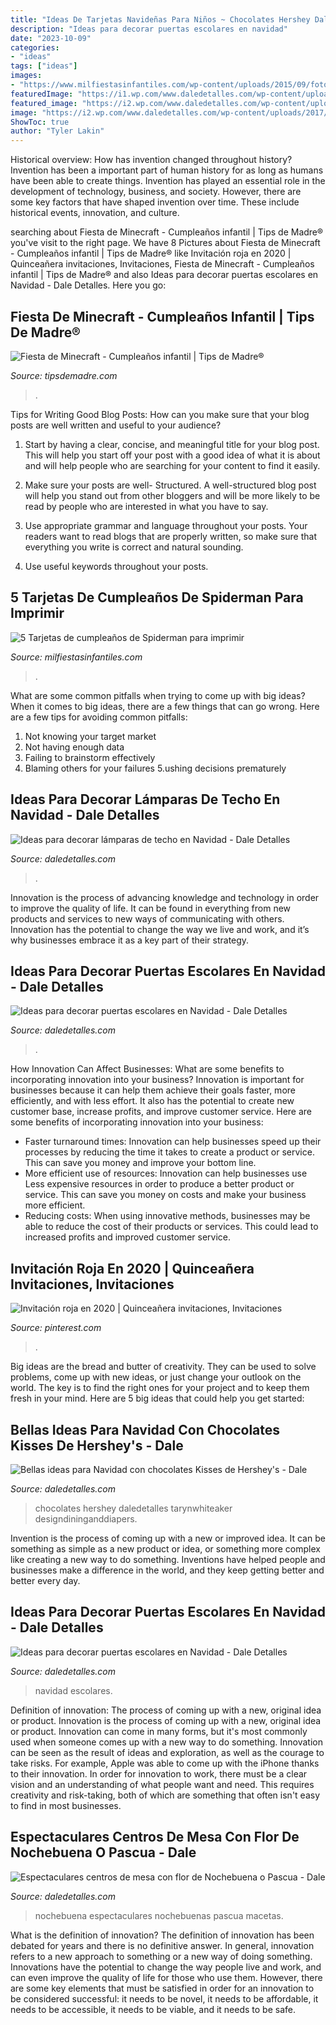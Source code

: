 ```yaml
---
title: "Ideas De Tarjetas Navideñas Para Niños ~ Chocolates Hershey Daledetalles Tarynwhiteaker Designdininganddiapers"
description: "Ideas para decorar puertas escolares en navidad"
date: "2023-10-09"
categories:
- "ideas"
tags: ["ideas"]
images:
- "https://www.milfiestasinfantiles.com/wp-content/uploads/2015/09/foto-de-e-hombre-arana.jpg"
featuredImage: "https://i1.wp.com/www.daledetalles.com/wp-content/uploads/2017/10/Idea-para-decorar-puertas-escolares-en-Navidad1.jpg?resize=550%2C978"
featured_image: "https://i2.wp.com/www.daledetalles.com/wp-content/uploads/2016/09/decoracion-con-kisses13.jpg?resize=661%2C924"
image: "https://i2.wp.com/www.daledetalles.com/wp-content/uploads/2017/10/Idea-para-decorar-puertas-escolares-en-Navidad2.jpg?resize=550%2C807"
ShowToc: true
author: "Tyler Lakin"
---
```



Historical overview: How has invention changed throughout history?
Invention has been a important part of human history for as long as humans have been able to create things. Invention has played an essential role in the development of technology, business, and society. However, there are some key factors that have shaped invention over time. These include historical events, innovation, and culture.

	

		
searching about Fiesta de Minecraft - Cumpleaños infantil | Tips de Madre® you've visit to the right page. We have 8 Pictures about Fiesta de Minecraft - Cumpleaños infantil | Tips de Madre® like Invitación roja en 2020 | Quinceañera invitaciones, Invitaciones, Fiesta de Minecraft - Cumpleaños infantil | Tips de Madre® and also Ideas para decorar puertas escolares en Navidad - Dale Detalles. Here you go:
		
    
## Fiesta De Minecraft - Cumpleaños Infantil | Tips De Madre®

<img loading=lazy src="https://tipsdemadre.com/wp-content/uploads/2017/06/minecraft-free-printable-kit-001.jpg" onerror="this.onerror=null;this.src='https://tse3.mm.bing.net/th?id=OIP.WL0dY4pq0Bi8_svQ4aXZawHaE8&amp;pid=15.1';" alt="Fiesta de Minecraft - Cumpleaños infantil | Tips de Madre®">

_Source: tipsdemadre.com_

>. 

	

Tips for Writing Good Blog Posts: How can you make sure that your blog posts are well written and useful to your audience?
1. Start by having a clear, concise, and meaningful title for your blog post. This will help you start off your post with a good idea of what it is about and will help people who are searching for your content to find it easily.
2. Make sure your posts are well- Structured. A well-structured blog post will help you stand out from other bloggers and will be more likely to be read by people who are interested in what you have to say.

3. Use appropriate grammar and language throughout your posts. Your readers want to read blogs that are properly written, so make sure that everything you write is correct and natural sounding.

4. Use useful keywords throughout your posts.

    
## 5 Tarjetas De Cumpleaños De Spiderman Para Imprimir

<img loading=lazy src="https://www.milfiestasinfantiles.com/wp-content/uploads/2015/09/foto-de-e-hombre-arana.jpg" onerror="this.onerror=null;this.src='https://tse1.mm.bing.net/th?id=OIP.aG1mWDCiboU7TCF5aLNlUgHaEw&amp;pid=15.1';" alt="5 Tarjetas de cumpleaños de Spiderman para imprimir">

_Source: milfiestasinfantiles.com_

>. 

	

What are some common pitfalls when trying to come up with big ideas?
When it comes to big ideas, there are a few things that can go wrong. Here are a few tips for avoiding common pitfalls: 
1. Not knowing your target market 
2. Not having enough data 
3. Failing to brainstorm effectively 
4. Blaming others for your failures 
5.ushing decisions prematurely 

    
## Ideas Para Decorar Lámparas De Techo En Navidad - Dale Detalles

<img loading=lazy src="https://i1.wp.com/www.daledetalles.com/wp-content/uploads/2016/11/Ideas-para-decorar-lamparas-de-techo-en-Navidad4.jpg" onerror="this.onerror=null;this.src='https://tse3.mm.bing.net/th?id=OIP.AyScxtwR1qRmmigTha8XTwAAAA&amp;pid=15.1';" alt="Ideas para decorar lámparas de techo en Navidad - Dale Detalles">

_Source: daledetalles.com_

>. 

	

Innovation is the process of advancing knowledge and technology in order to improve the quality of life. It can be found in everything from new products and services to new ways of communicating with others. Innovation has the potential to change the way we live and work, and it’s why businesses embrace it as a key part of their strategy.

    
## Ideas Para Decorar Puertas Escolares En Navidad - Dale Detalles

<img loading=lazy src="https://i2.wp.com/www.daledetalles.com/wp-content/uploads/2017/10/Idea-para-decorar-puertas-escolares-en-Navidad2.jpg?resize=550%2C807" onerror="this.onerror=null;this.src='https://tse3.mm.bing.net/th?id=OIP.H5NqQZuh9PdbNTkctRNqVQHaK3&amp;pid=15.1';" alt="Ideas para decorar puertas escolares en Navidad - Dale Detalles">

_Source: daledetalles.com_

>. 

	

How Innovation Can Affect Businesses: What are some benefits to incorporating innovation into your business?
Innovation is important for businesses because it can help them achieve their goals faster, more efficiently, and with less effort. It also has the potential to create new customer base, increase profits, and improve customer service. Here are some benefits of incorporating innovation into your business: 
- Faster turnaround times: Innovation can help businesses speed up their processes by reducing the time it takes to create a product or service. This can save you money and improve your bottom line. 
- More efficient use of resources: Innovation can help businesses use Less expensive resources in order to produce a better product or service. This can save you money on costs and make your business more efficient. 
- Reducing costs: When using innovative methods, businesses may be able to reduce the cost of their products or services. This could lead to increased profits and improved customer service.

    
## Invitación Roja En 2020 | Quinceañera Invitaciones, Invitaciones

<img loading=lazy src="https://i.pinimg.com/736x/a3/13/32/a313324fbc8ccf5fd8885df2d54a6867.jpg" onerror="this.onerror=null;this.src='https://tse2.mm.bing.net/th?id=OIP.Vh2RQ5T_99vtvOLOdobeQgHaKe&amp;pid=15.1';" alt="Invitación roja en 2020 | Quinceañera invitaciones, Invitaciones">

_Source: pinterest.com_

>. 

	

Big ideas are the bread and butter of creativity. They can be used to solve problems, come up with new ideas, or just change your outlook on the world. The key is to find the right ones for your project and to keep them fresh in your mind. Here are 5 big ideas that could help you get started: 

    
## Bellas Ideas Para Navidad Con Chocolates Kisses De Hershey&#039;s - Dale

<img loading=lazy src="https://i2.wp.com/www.daledetalles.com/wp-content/uploads/2016/09/decoracion-con-kisses13.jpg?resize=661%2C924" onerror="this.onerror=null;this.src='https://tse1.mm.bing.net/th?id=OIP.3upEtPhYmwWQhzVy5ORcVgHaKW&amp;pid=15.1';" alt="Bellas ideas para Navidad con chocolates Kisses de Hershey&#039;s - Dale">

_Source: daledetalles.com_

>chocolates hershey daledetalles tarynwhiteaker designdininganddiapers. 

	

Invention is the process of coming up with a new or improved idea. It can be something as simple as a new product or idea, or something more complex like creating a new way to do something. Inventions have helped people and businesses make a difference in the world, and they keep getting better and better every day.

    
## Ideas Para Decorar Puertas Escolares En Navidad - Dale Detalles

<img loading=lazy src="https://i1.wp.com/www.daledetalles.com/wp-content/uploads/2017/10/Idea-para-decorar-puertas-escolares-en-Navidad1.jpg?resize=550%2C978" onerror="this.onerror=null;this.src='https://tse1.mm.bing.net/th?id=OIP.bcY571v-iTdqpUX3IDQFmAHaNK&amp;pid=15.1';" alt="Ideas para decorar puertas escolares en Navidad - Dale Detalles">

_Source: daledetalles.com_

>navidad escolares. 

	

Definition of innovation: The process of coming up with a new, original idea or product.
Innovation is the process of coming up with a new, original idea or product. Innovation can come in many forms, but it's most commonly used when someone comes up with a new way to do something. Innovation can be seen as the result of ideas and exploration, as well as the courage to take risks. For example, Apple was able to come up with the iPhone thanks to their innovation. In order for innovation to work, there must be a clear vision and an understanding of what people want and need. This requires creativity and risk-taking, both of which are something that often isn't easy to find in most businesses.

    
## Espectaculares Centros De Mesa Con Flor De Nochebuena O Pascua - Dale

<img loading=lazy src="https://i1.wp.com/www.daledetalles.com/wp-content/uploads/2017/10/centro-de-mesa-con-noche-buena10.jpg" onerror="this.onerror=null;this.src='https://tse3.mm.bing.net/th?id=OIP.XPSXNwH-VJnGIatUEogSFQHaLH&amp;pid=15.1';" alt="Espectaculares centros de mesa con flor de Nochebuena o Pascua - Dale">

_Source: daledetalles.com_

>nochebuena espectaculares nochebuenas pascua macetas. 

	

What is the definition of innovation?
The definition of innovation has been debated for years and there is no definitive answer. In general, innovation refers to a new approach to something or a new way of doing something. Innovations have the potential to change the way people live and work, and can even improve the quality of life for those who use them. However, there are some key elements that must be satisfied in order for an innovation to be considered successful: it needs to be novel, it needs to be affordable, it needs to be accessible, it needs to be viable, and it needs to be safe.

